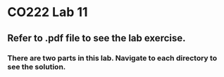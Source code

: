 # CO222 Lab 11

## Refer to .pdf file to see the lab exercise.

### There are two parts in this lab. Navigate to each directory to see the solution.
